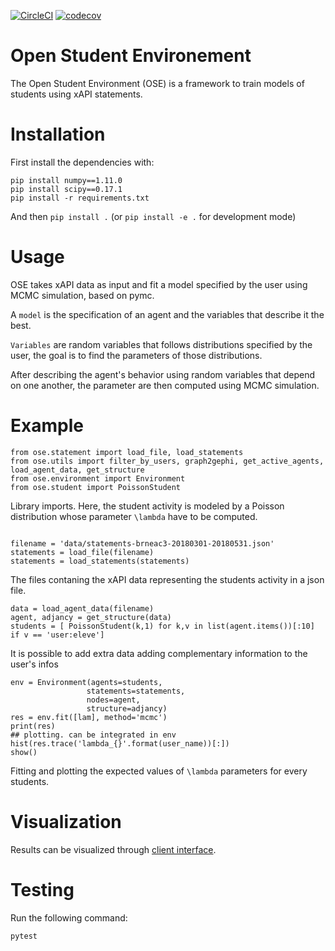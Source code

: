 [![CircleCI](https://circleci.com/gh/open-student-environment/open-student-environment.svg?style=shield&circle-token=03ce5e2996c8d68da81e8d82b00bd5965c542b45)](https://circleci.com/gh/open-student-environment/open-student-environment) [![codecov](https://codecov.io/gh/open-student-environment/open-student-environment/branch/master/graph/badge.svg)](https://codecov.io/gh/open-student-environment/open-student-environment)

# Open Student Environement

The Open Student Environment (OSE) is a framework to train models of students 
using xAPI statements.

# Installation

First install the dependencies with:
```
pip install numpy==1.11.0
pip install scipy==0.17.1
pip install -r requirements.txt
```

And then `pip install .` (or `pip install -e .` for development mode)

# Usage

OSE takes xAPI data as input and fit a model specified by the user using MCMC simulation, based on pymc.

A `model` is the specification of an agent and the variables that describe it the best.

`Variables` are random variables that follows distributions specified by the user, the goal is to find the parameters
of those distributions.

After describing the agent's behavior using random variables that depend on one another, the parameter are then computed using MCMC simulation.

# Example

```
from ose.statement import load_file, load_statements
from ose.utils import filter_by_users, graph2gephi, get_active_agents, load_agent_data, get_structure
from ose.environment import Environment
from ose.student import PoissonStudent
````
Library imports.
Here, the student activity is modeled by a Poisson distribution whose parameter `\lambda` have to be computed.

````

filename = 'data/statements-brneac3-20180301-20180531.json'
statements = load_file(filename)
statements = load_statements(statements)
````
The files contaning the xAPI data representing the students activity in a json file.

````
data = load_agent_data(filename)
agent, adjancy = get_structure(data)
students = [ PoissonStudent(k,1) for k,v in list(agent.items())[:10] if v == 'user:eleve']
````
It is possible to add extra data adding complementary information to the user's infos

````
env = Environment(agents=students,
                 statements=statements,
                 nodes=agent,
                 structure=adjancy)
res = env.fit([lam], method='mcmc')
print(res)
## plotting. can be integrated in env
hist(res.trace('lambda_{}'.format(user_name))[:])
show()                 
````
Fitting and plotting the expected values of `\lambda` parameters for every students.


# Visualization

Results can be visualized through [client interface](https://github.com/open-student-environment/ose-client).

# Testing

Run the following command:

```
pytest
```


